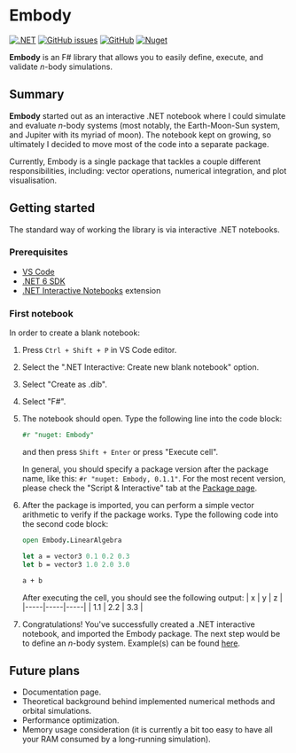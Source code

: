 # Embody

[![.NET](https://github.com/marax27/Embody/actions/workflows/build-and-run.yml/badge.svg?branch=main)](https://github.com/marax27/Embody/actions/workflows/build-and-run.yml)
[![GitHub issues](https://img.shields.io/github/issues-raw/marax27/Embody)](https://github.com/marax27/Embody/issues)
[![GitHub](https://img.shields.io/github/license/marax27/Embody)](https://github.com/marax27/Embody/blob/main/LICENSE.txt)
[![Nuget](https://img.shields.io/nuget/v/Embody)](https://www.nuget.org/packages/Embody)

**Embody** is an F# library that allows you to easily define, execute, and validate $n$-body simulations.


## Summary

**Embody** started out as an interactive .NET notebook where I could simulate and evaluate $n$-body systems (most notably, the Earth-Moon-Sun system, and Jupiter with its myriad of moon). The notebook kept on growing, so ultimately I decided to move most of the code into a separate package.

Currently, Embody is a single package that tackles a couple different responsibilities, including: vector operations, numerical integration, and plot visualisation.

## Getting started

The standard way of working the library is via interactive .NET notebooks.

### Prerequisites
- [VS Code](https://code.visualstudio.com/)
- [.NET 6 SDK](https://dotnet.microsoft.com/download/dotnet/6.0)
- [.NET Interactive Notebooks](https://marketplace.visualstudio.com/items?itemName=ms-dotnettools.dotnet-interactive-vscode) extension

### First notebook

In order to create a blank notebook:
1. Press `Ctrl + Shift + P` in VS Code editor.
2. Select the ".NET Interactive: Create new blank notebook" option.
3. Select "Create as .dib".
4. Select "F#".
5. The notebook should open. Type the following line into the code block:
    ```fsharp
    #r "nuget: Embody"
    ```
    and then press `Shift + Enter` or press "Execute cell".

    In general, you should specify a package version after the package name, like this: `#r "nuget: Embody, 0.1.1"`. For the most recent version, please check the "Script & Interactive" tab at the [Package page](https://www.nuget.org/packages/Embody).
6. After the package is imported, you can perform a simple vector arithmetic to verify if the package works. Type the following code into the second code block:
    ```fsharp
    open Embody.LinearAlgebra

    let a = vector3 0.1 0.2 0.3
    let b = vector3 1.0 2.0 3.0

    a + b
    ```
    After executing the cell, you should see the following output:
    |  x  |  y  |  z  |
    |-----|-----|-----|
    | 1.1 | 2.2 | 3.3 |
7. Congratulations! You've successfully created a .NET interactive notebook, and imported the Embody package. The next step would be to define an $n$-body system. Example(s) can be found [here](./notebooks/).


## Future plans
- Documentation page.
- Theoretical background behind implemented numerical methods and orbital simulations.
- Performance optimization.
- Memory usage consideration (it is currently a bit too easy to have all your RAM consumed by a long-running simulation).
